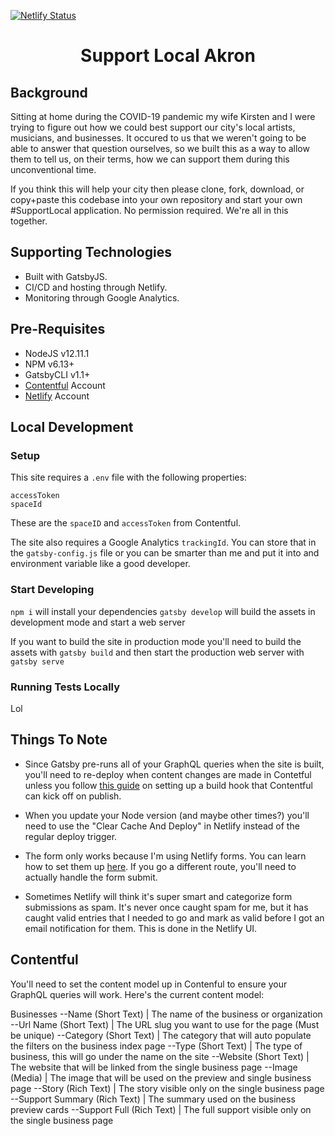 [![Netlify Status](https://api.netlify.com/api/v1/badges/819c20ba-81db-4dae-83f4-a1dbe82eba5f/deploy-status)](https://app.netlify.com/sites/xenodochial-bohr-1c4dfd/deploys)

<h1 align="center">
  Support Local Akron
</h1>

## Background

Sitting at home during the COVID-19 pandemic my wife Kirsten and I were trying to figure out how we could best support our city's local artists, musicians, and businesses. It occured to us that we weren't going to be able to answer that question ourselves, so we built this as a way to allow them to tell us, on their terms, how we can support them during this unconventional time.

If you think this will help your city then please clone, fork, download, or copy+paste this codebase into your own repository and start your own #SupportLocal application. No permission required. We're all in this together.

## Supporting Technologies

- Built with GatsbyJS.
- CI/CD and hosting through Netlify.
- Monitoring through Google Analytics.

## Pre-Requisites

- NodeJS v12.11.1
- NPM v6.13+
- GatsbyCLI v1.1+
- [Contentful](https://www.contentful.com/) Account
- [Netlify](https://www.netlify.com/) Account

## Local Development

### Setup

This site requires a `.env` file with the following properties:

```
accessToken
spaceId
```

These are the `spaceID` and `accessToken` from Contentful.

The site also requires a Google Analytics `trackingId`. You can store that in the `gatsby-config.js` file or you can be smarter than me and put it into and environment variable like a good developer.

### Start Developing

`npm i` will install your dependencies
`gatsby develop` will build the assets in development mode and start a web server

If you want to build the site in production mode you'll need to build the assets with
`gatsby build`
and then start the production web server with
`gatsby serve`

### Running Tests Locally

Lol

## Things To Note
- Since Gatsby pre-runs all of your GraphQL queries when the site is built, you'll need to re-deploy when content changes are made in Contetful unless you follow [this guide](https://www.contentful.com/developers/docs/tutorials/general/automate-site-builds-with-webhooks/) on setting up a build hook that Contentful can kick off on publish.

- When you update your Node version (and maybe other times?) you'll need to use the "Clear Cache And Deploy" in Netlify instead of the regular deploy trigger.

- The form only works because I'm using Netlify forms. You can learn how to set them up [here](https://docs.netlify.com/forms/setup/). If you go a different route, you'll need to actually handle the form submit.

- Sometimes Netlify will think it's super smart and categorize form submissions as spam. It's never once caught spam for me, but it has caught valid entries that I needed to go and mark as valid before I got an email notification for them. This is done in the Netlify UI.

## Contentful

You'll need to set the content model up in Contenful to ensure your GraphQL queries will work. Here's the current content model:

Businesses
--Name (Short Text) | The name of the business or organization
--Url Name (Short Text) | The URL slug you want to use for the page (Must be unique)
--Category (Short Text) | The category that will auto populate the filters on the business index page
--Type (Short Text) | The type of business, this will go under the name on the site
--Website (Short Text) | The website that will be linked from the single business page
--Image (Media) | The image that will be used on the preview and single business page
--Story (Rich Text) | The story visible only on the single business page
--Support Summary (Rich Text) | The summary used on the business preview cards
--Support Full (Rich Text) | The full support visible only on the single business page

